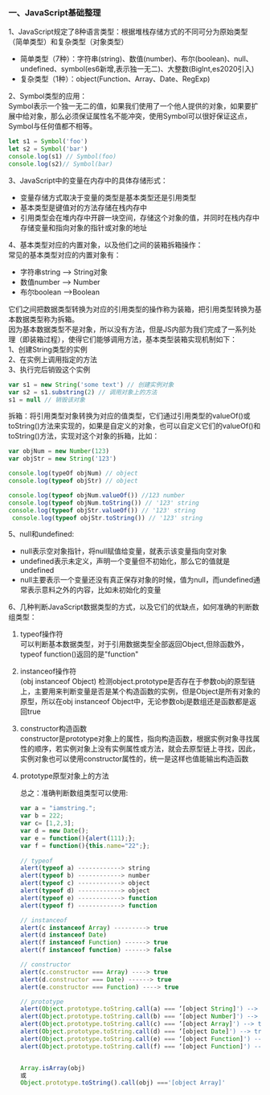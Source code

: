 ### 一、JavaScript基础整理
1、JavaScript规定了8种语言类型：根据堆栈存储方式的不同可分为原始类型（简单类型）和复杂类型（对象类型）
- 简单类型（7种）：字符串(string)、数值(number)、布尔(boolean)、null、undefined、symbol(es6新增,表示独一无二)、大整数(BigInt,es2020引入)
- 复杂类型（1种）：object(Function、Array、Date、RegExp)

2、Symbol类型的应用：  
Symbol表示一个独一无二的值，如果我们使用了一个他人提供的对象，如果要扩展中给对象，那么必须保证属性名不能冲突，使用Symbol可以很好保证这点，Symbol与任何值都不相等。
```js
let s1 = Symbol('foo')
let s2 = Symbol('bar')
console.log(s1) // Symbol(foo)
console.log(s2)// Symbol(bar)
```
3、JavaScript中的变量在内存中的具体存储形式：
- 变量存储方式取决于变量的类型是基本类型还是引用类型
- 基本类型是键值对的方法存储在栈内存中
- 引用类型会在堆内存中开辟一块空间，存储这个对象的值，并同时在栈内存中存储变量和指向对象的指针或对象的地址

4、基本类型对应的内置对象，以及他们之间的装箱拆箱操作：  
  常见的基本类型对应的内置对象有：
  - 字符串string --> String对象
  - 数值number --> Number
  - 布尔boolean -->Boolean
  
  它们之间把数据类型转换为对应的引用类型的操作称为装箱，把引用类型转换为基本数据类型称为拆箱。  
  因为基本数据类型不是对象，所以没有方法，但是JS内部为我们完成了一系列处理（即装箱过程），使得它们能够调用方法，基本类型装箱实现机制如下：  
  1、创建String类型的实例  
  2、在实例上调用指定的方法  
  3、执行完后销毁这个实例
  ```js
  var s1 = new String('some text') // 创建实例对象
  var s2 = s1.substring(2) // 调用对象上的方法
  s1 = null // 销毁该对象
  ```
  拆箱：将引用类型对象转换为对应的值类型，它们通过引用类型的valueOf()或toString()方法来实现的，如果是自定义的对象，也可以自定义它们的valueOf()和toString()方法，实现对这个对象的拆箱，比如：
  ```js
  var objNum = new Number(123)
  var objStr = new String('123')

  console.log(typeOf objNum) // object
  console.log(typeof objStr) // object

  console.log(typeof objNum.valueOf()) //123 number
  console.log(typeof objNum.toString()) // '123' string
  console.log(typeof objStr.valueOf()) // '123' string
   console.log(typeof objStr.toString()) // '123' string
   ```
5、null和undefined:
- null表示空对象指针，将null赋值给变量，就表示该变量指向空对象
- undefined表示未定义，声明一个变量但不初始化，那么它的值就是undefined
- null主要表示一个变量还没有真正保存对象的时候，值为null，而undefined通常表示意料之外的内容，比如未初始化的变量

6、几种判断JavaScript数据类型的方式，以及它们的优缺点，如何准确的判断数组类型： 
1.  typeof操作符  
   可以判断基本数据类型，对于引用数据类型全部返回Object,但除函数外，typeof function()返回的是"function"
2. instanceof操作符  
   (obj instanceof Object) 检测object.prototype是否存在于参数obj的原型链上，主要用来判断变量是否是某个构造函数的实例，但是Object是所有对象的原型，所以在obj instanceof Object中，无论参数obj是数组还是函数都是返回true
3. constructor构造函数  
  constructor是prototype对象上的属性，指向构造函数，根据实例对象寻找属性的顺序，若实例对象上没有实例属性或方法，就会去原型链上寻找，因此，实例对象也可以使用constructor属性的，统一是这样也值能输出构造函数  
4. prototype原型对象上的方法

    总之：准确判断数组类型可以使用:
    ```js
    var a = "iamstring.";
    var b = 222;
    var c= [1,2,3];
    var d = new Date();
    var e = function(){alert(111);};
    var f = function(){this.name="22";};　
    　
    // typeof
    alert(typeof a) ------------> string
    alert(typeof b) ------------> number
    alert(typeof c) ------------> object
    alert(typeof d) ------------> object
    alert(typeof e) ------------> function
    alert(typeof f) ------------> function

    // instanceof
    alert(c instanceof Array) ---------> true
    alert(d instanceof Date)
    alert(f instanceof Function) ------> true
    alert(f instanceof function) ------> false

    // constructor
    alert(c.constructor === Array) ----> true
    alert(d.constructor === Date) ------> true
    alert(e.constructor === Function) ----> true

    // prototype
    alert(Object.prototype.toString.call(a) === ‘[object String]') --> true;
    alert(Object.prototype.toString.call(b) === ‘[object Number]') --> true;
    alert(Object.prototype.toString.call(c) === ‘[object Array]') --> true;
    alert(Object.prototype.toString.call(d) === ‘[object Date]') --> true;
    alert(Object.prototype.toString.call(e) === ‘[object Function]') --> true;
    alert(Object.prototype.toString.call(f) === ‘[object Function]') --> true;


    Array.isArray(obj)
    或
    Object.prototype.toString().call(obj) ==='[object Array]'
    ```





